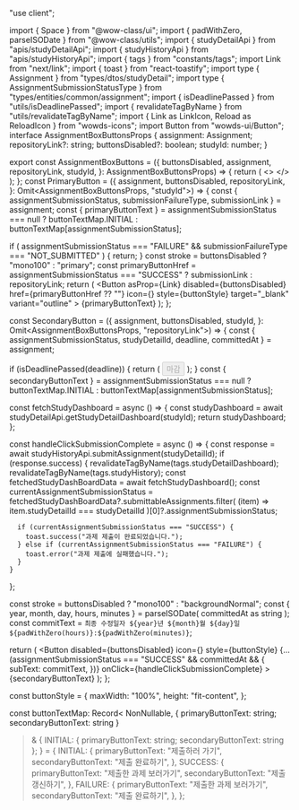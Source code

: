 
"use client";

import { Space } from "@wow-class/ui";
import { padWithZero, parseISODate } from "@wow-class/utils";
import { studyDetailApi } from "apis/studyDetailApi";
import { studyHistoryApi } from "apis/studyHistoryApi";
import { tags } from "constants/tags";
import Link from "next/link";
import { toast } from "react-toastify";
import type { Assignment } from "types/dtos/studyDetail";
import type { AssignmentSubmissionStatusType } from "types/entities/common/assignment";
import { isDeadlinePassed } from "utils/isDeadlinePassed";
import { revalidateTagByName } from "utils/revalidateTagByName";
import { Link as LinkIcon, Reload as ReloadIcon } from "wowds-icons";
import Button from "wowds-ui/Button";
interface AssignmentBoxButtonsProps {
  assignment: Assignment;
  repositoryLink?: string;
  buttonsDisabled?: boolean;
  studyId: number;
}

export const AssignmentBoxButtons = ({
  buttonsDisabled,
  assignment,
  repositoryLink,
  studyId,
}: AssignmentBoxButtonsProps) => {
  return (
    <>
      <PrimaryButton
        assignment={assignment}
        buttonsDisabled={buttonsDisabled}
        repositoryLink={repositoryLink}
      />
      <Space height={8} />
      <SecondaryButton
        assignment={assignment}
        buttonsDisabled={buttonsDisabled}
        key={assignment.assignmentSubmissionStatus}
        studyId={studyId}
      />
    </>
  );
};
const PrimaryButton = ({
  assignment,
  buttonsDisabled,
  repositoryLink,
}: Omit<AssignmentBoxButtonsProps, "studyId">) => {
  const { assignmentSubmissionStatus, submissionFailureType, submissionLink } =
    assignment;
  const { primaryButtonText } =
    assignmentSubmissionStatus === null
      ? buttonTextMap.INITIAL
      : buttonTextMap[assignmentSubmissionStatus];

  if (
    assignmentSubmissionStatus === "FAILURE" &&
    submissionFailureType === "NOT_SUBMITTED"
  ) {
    return;
  }
  const stroke = buttonsDisabled ? "mono100" : "primary";
  const primaryButtonHref =
    assignmentSubmissionStatus === "SUCCESS" ? submissionLink : repositoryLink;
  return (
    <Button
      asProp={Link}
      disabled={buttonsDisabled}
      href={primaryButtonHref ?? ""}
      icon={<LinkIcon height={20} stroke={stroke} width={20} />}
      style={buttonStyle}
      target="_blank"
      variant="outline"
    >
      {primaryButtonText}
    </Button>
  );
};

const SecondaryButton = ({
  assignment,
  buttonsDisabled,
  studyId,
}: Omit<AssignmentBoxButtonsProps, "repositoryLink">) => {
  const { assignmentSubmissionStatus, studyDetailId, deadline, committedAt } =
    assignment;

  if (isDeadlinePassed(deadline)) {
    return (
      <Button disabled={true} style={buttonStyle}>
        마감
      </Button>
    );
  }
  const { secondaryButtonText } =
    assignmentSubmissionStatus === null
      ? buttonTextMap.INITIAL
      : buttonTextMap[assignmentSubmissionStatus];

  const fetchStudyDashboard = async () => {
    const studyDashboard =
      await studyDetailApi.getStudyDetailDashboard(studyId);
    return studyDashboard;
  };

  const handleClickSubmissionComplete = async () => {
    const response = await studyHistoryApi.submitAssignment(studyDetailId);
    if (response.success) {
      revalidateTagByName(tags.studyDetailDashboard);
      revalidateTagByName(tags.studyHistory);
      const fetchedStudyDashBoardData = await fetchStudyDashboard();
      const currentAssignmentSubmissionStatus =
        fetchedStudyDashBoardData?.submittableAssignments.filter(
          (item) => item.studyDetailId === studyDetailId
        )[0]?.assignmentSubmissionStatus;

      if (currentAssignmentSubmissionStatus === "SUCCESS") {
        toast.success("과제 제출이 완료되었습니다.");
      } else if (currentAssignmentSubmissionStatus === "FAILURE") {
        toast.error("과제 제출에 실패했습니다.");
      }
    }
  };

  const stroke = buttonsDisabled ? "mono100" : "backgroundNormal";
  const { year, month, day, hours, minutes } = parseISODate(
    committedAt as string
  );
  const commitText = `최종 수정일자 ${year}년 ${month}월 ${day}일 ${padWithZero(hours)}:${padWithZero(minutes)}`;

  return (
    <Button
      disabled={buttonsDisabled}
      icon={<ReloadIcon height={20} stroke={stroke} width={20} />}
      style={buttonStyle}
      {...(assignmentSubmissionStatus === "SUCCESS" &&
        committedAt && {
          subText: commitText,
        })}
      onClick={handleClickSubmissionComplete}
    >
      {secondaryButtonText}
    </Button>
  );
};

const buttonStyle = {
  maxWidth: "100%",
  height: "fit-content",
};

const buttonTextMap: Record<
  NonNullable<AssignmentSubmissionStatusType>,
  { primaryButtonText: string; secondaryButtonText: string }
> & {
  INITIAL: { primaryButtonText: string; secondaryButtonText: string };
} = {
  INITIAL: {
    primaryButtonText: "제출하러 가기",
    secondaryButtonText: "제출 완료하기",
  },
  SUCCESS: {
    primaryButtonText: "제출한 과제 보러가기",
    secondaryButtonText: "제출 갱신하기",
  },
  FAILURE: {
    primaryButtonText: "제출한 과제 보러가기",
    secondaryButtonText: "제출 완료하기",
  },
};
